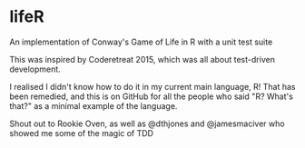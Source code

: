 # lifeR
An implementation of Conway's Game of Life in R with a unit test suite

This was inspired by Coderetreat 2015, which was all about test-driven development.

I realised I didn't know how to do it in my current main language, R! That has been remedied,
and this is on GitHub for all the people who said "R? What's that?" as a minimal example of the language.

Shout out to Rookie Oven, as well as @dthjones and @jamesmaciver who showed me some of the magic of TDD
